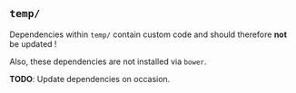 ## `temp/`
Dependencies within `temp/` contain custom code and should therefore **not** be updated !

Also, these dependencies are not installed via `bower`.

**TODO**: Update dependencies on occasion.
